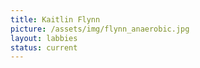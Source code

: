 ```yaml
---
title: Kaitlin Flynn
picture: /assets/img/flynn_anaerobic.jpg
layout: labbies
status: current
---
```

